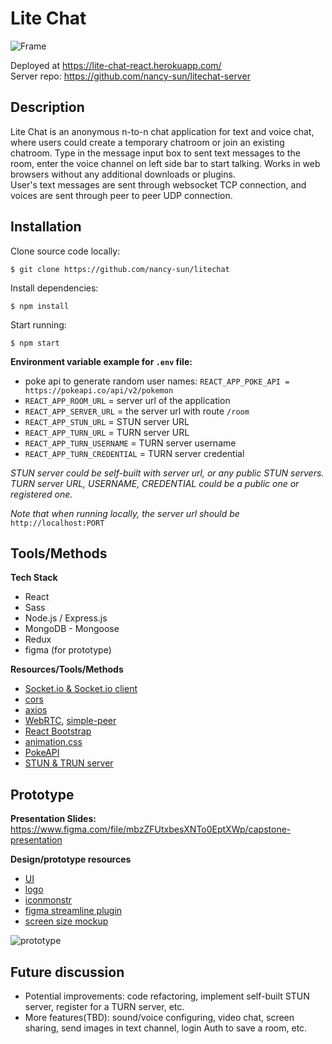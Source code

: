 # Lite Chat

![Frame](https://user-images.githubusercontent.com/99620863/177199682-a2091c25-cc69-46b7-a056-5a2528b1dec7.svg)      
  
Deployed at https://lite-chat-react.herokuapp.com/  
Server repo: https://github.com/nancy-sun/litechat-server
  
## Description
Lite Chat is an anonymous n-to-n chat application for text and voice chat, where users could create a temporary chatroom or join an existing chatroom. Type in the message input box to sent text messages to the room, enter the voice channel on left side bar to start talking. Works in web browsers without any additional downloads or plugins.  
User's text messages are sent through websocket TCP connection, and voices are sent through peer to peer UDP connection. 

## Installation  
Clone source code locally:
```
$ git clone https://github.com/nancy-sun/litechat
```
Install dependencies:
```
$ npm install
```
Start running:
```
$ npm start
```
  

**Environment variable example for `.env` file:**  

- poke api to generate random user names:
```REACT_APP_POKE_API = https://pokeapi.co/api/v2/pokemon```  
- `REACT_APP_ROOM_URL` = server url of the application
- `REACT_APP_SERVER_URL` = the server url with route `/room`  
- `REACT_APP_STUN_URL` = STUN server URL
- `REACT_APP_TURN_URL` = TURN server URL
- `REACT_APP_TURN_USERNAME` = TURN server username
- `REACT_APP_TURN_CREDENTIAL` = TURN server credential
  
*STUN server could be self-built with server url, or any public STUN servers.*  
*TURN server URL, USERNAME, CREDENTIAL could be a public one or registered one.*

*Note that when running locally, the server url should be* `http://localhost:PORT`  


## Tools/Methods  

**Tech Stack**
* React
* Sass
* Node.js / Express.js
* MongoDB - Mongoose
* Redux
* figma (for prototype)

**Resources/Tools/Methods**
* [Socket.io & Socket.io client](https://socket.io/docs/v4/client-api/)
* [cors](https://www.npmjs.com/package/cors)
* [axios](https://axios-http.com/docs/api_intro)
* [WebRTC](https://webrtc.org/getting-started/overview), [simple-peer](https://www.npmjs.com/package/simple-peer)
* [React Bootstrap](https://react-bootstrap.github.io/)
* [animation.css](https://animate.style/)
* [PokeAPI](https://pokeapi.co/)
* [STUN & TRUN server](https://www.metered.ca/tools/openrelay/#overview)
  
## Prototype  

**Presentation Slides:** https://www.figma.com/file/mbzZFUtxbesXNTo0EptXWp/capstone-presentation

**Design/prototype resources**
* [UI](https://www.figma.com/community/file/818668544591341056)
* [logo](https://www.figma.com/community/file/1088206555564423933)
* [iconmonstr](https://iconmonstr.com/)
* [figma streamline plugin](https://streamline.canny.io/)
* [screen size mockup](https://www.figma.com/community/file/1103958429333309485)
  
![prototype](https://user-images.githubusercontent.com/99620863/177220923-e7ba5244-c4c8-4ee5-99c9-a992e0fc1a87.svg)
  
## Future discussion
* Potential improvements: code refactoring, implement self-built STUN server, register for a TURN server, etc.  
* More features(TBD): sound/voice configuring, video chat, screen sharing, send images in text channel, login Auth to save a room, etc.
